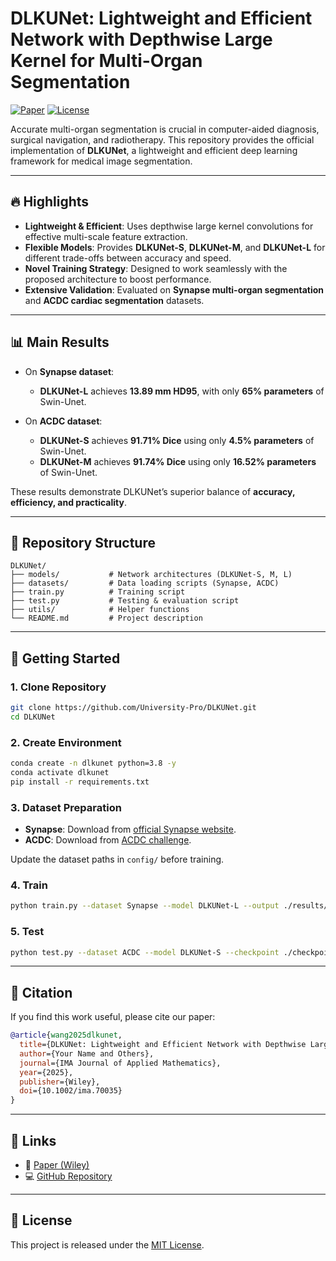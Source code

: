 # DLKUNet: Lightweight and Efficient Network with Depthwise Large Kernel for Multi-Organ Segmentation

[![Paper](https://img.shields.io/badge/Paper-Wiley-blue)](https://onlinelibrary.wiley.com/doi/abs/10.1002/ima.70035)
[![License](https://img.shields.io/badge/License-MIT-green.svg)](LICENSE)

Accurate multi-organ segmentation is crucial in computer-aided diagnosis, surgical navigation, and radiotherapy. This repository provides the official implementation of **DLKUNet**, a lightweight and efficient deep learning framework for medical image segmentation.

---

## 🔥 Highlights

* **Lightweight & Efficient**: Uses depthwise large kernel convolutions for effective multi-scale feature extraction.
* **Flexible Models**: Provides **DLKUNet-S**, **DLKUNet-M**, and **DLKUNet-L** for different trade-offs between accuracy and speed.
* **Novel Training Strategy**: Designed to work seamlessly with the proposed architecture to boost performance.
* **Extensive Validation**: Evaluated on **Synapse multi-organ segmentation** and **ACDC cardiac segmentation** datasets.

---

## 📊 Main Results

* On **Synapse dataset**:

  * **DLKUNet-L** achieves **13.89 mm HD95**, with only **65% parameters** of Swin-Unet.

* On **ACDC dataset**:

  * **DLKUNet-S** achieves **91.71% Dice** using only **4.5% parameters** of Swin-Unet.
  * **DLKUNet-M** achieves **91.74% Dice** using only **16.52% parameters** of Swin-Unet.

These results demonstrate DLKUNet’s superior balance of **accuracy, efficiency, and practicality**.

---

## 📂 Repository Structure

```
DLKUNet/
├── models/           # Network architectures (DLKUNet-S, M, L)
├── datasets/         # Data loading scripts (Synapse, ACDC)
├── train.py          # Training script
├── test.py           # Testing & evaluation script
├── utils/            # Helper functions
└── README.md         # Project description
```

---

## 🚀 Getting Started

### 1. Clone Repository

```bash
git clone https://github.com/University-Pro/DLKUNet.git
cd DLKUNet
```

### 2. Create Environment

```bash
conda create -n dlkunet python=3.8 -y
conda activate dlkunet
pip install -r requirements.txt
```

### 3. Dataset Preparation

* **Synapse**: Download from [official Synapse website](https://www.synapse.org/).
* **ACDC**: Download from [ACDC challenge](https://www.creatis.insa-lyon.fr/Challenge/acdc/).

Update the dataset paths in `config/` before training.

### 4. Train

```bash
python train.py --dataset Synapse --model DLKUNet-L --output ./results/synapse
```

### 5. Test

```bash
python test.py --dataset ACDC --model DLKUNet-S --checkpoint ./checkpoints/dlkunet_s.pth
```

---

## 📖 Citation

If you find this work useful, please cite our paper:

```bibtex
@article{wang2025dlkunet,
  title={DLKUNet: Lightweight and Efficient Network with Depthwise Large Kernel for Multi-Organ Segmentation},
  author={Your Name and Others},
  journal={IMA Journal of Applied Mathematics},
  year={2025},
  publisher={Wiley},
  doi={10.1002/ima.70035}
}
```

---

## 📌 Links

* 📄 [Paper (Wiley)](https://onlinelibrary.wiley.com/doi/abs/10.1002/ima.70035)
* 💻 [GitHub Repository](https://github.com/University-Pro/DLKUNet)

---

## 📜 License

This project is released under the [MIT License](LICENSE).
